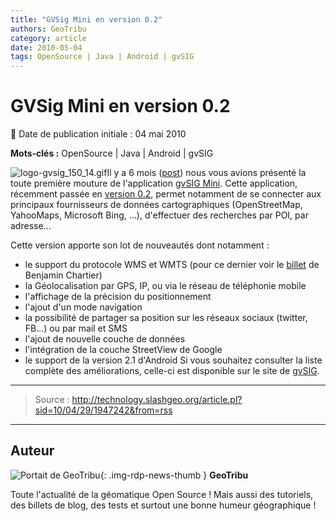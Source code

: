 ```yaml
---
title: "GVSig Mini en version 0.2"
authors: GeoTribu
category: article
date: 2010-05-04
tags: OpenSource | Java | Android | gvSIG
---
```


# GVSig Mini en version 0.2

:calendar: Date de publication initiale : 04 mai 2010

**Mots-clés :** OpenSource | Java | Android | gvSIG

![logo-gvsig_150_14.gif](http://geotribu.net/sites/default/files/Tuto/img/divers/logo-gvsig_150_14.gif)Il y a 6 mois ([post](http://geotribu.net/node/166/edit)) nous vous avions présenté la toute première mouture de l'application [gvSIG Mini](https://confluence.prodevelop.es/display/GVMN). Cette application, récemment passée en [version 0.2](https://confluence.prodevelop.es/display/GVMN/Download), permet notamment de se connecter aux principaux fournisseurs de données cartographiques (OpenStreetMap, YahooMaps, Microsoft Bing, ...), d'effectuer des recherches par POI, par adresse...

Cette version apporte son lot de nouveautés dont notamment :

* le support du protocole WMS et WMTS (pour ce dernier voir le [billet](http://benjamin.chartier.free.fr/pro/?p=1739) de Benjamin Chartier)
* la Géolocalisation par GPS, IP, ou via le réseau de téléphonie mobile
* l'affichage de la précision du positionnement
* l'ajout d'un mode navigation
* la possibilité de partager sa position sur les réseaux sociaux (twitter, FB...) ou par mail et SMS
* l'ajout de nouvelle couche de données
* l'intégration de la couche StreetView de Google
* le support de la version 2.1 d'Android
Si vous souhaitez consulter la liste complète des améliorations, celle-ci est disponible sur le site de [gvSIG](http://www.gvsig.org/web/organization/news-office/news/gvsig-mini-for-android-0-2-released/view?set_language=en).

----

> Source : <http://technology.slashgeo.org/article.pl?sid=10/04/29/1947242&from=rss>

----

## Auteur

![Portait de GeoTribu](https://cdn.geotribu.fr/img/internal/charte/geotribu_logo_64x64.png){: .img-rdp-news-thumb }
**GeoTribu**

Toute l'actualité de la géomatique Open Source ! Mais aussi des tutoriels, des billets de blog, des tests et surtout une bonne humeur géographique !
